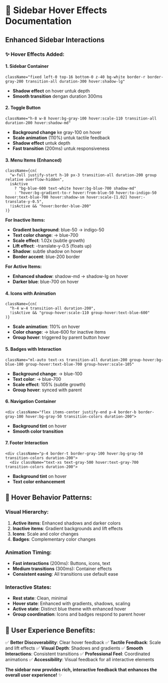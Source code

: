 # 🎨 Sidebar Hover Effects Documentation

## Enhanced Sidebar Interactions

### ✨ **Hover Effects Added:**

#### 1. **Sidebar Container**
```tsx
className="fixed left-0 top-16 bottom-0 z-40 bg-white border-r border-gray-200 transition-all duration-300 hover:shadow-lg"
```
- **Shadow effect** on hover untuk depth
- **Smooth transition** dengan duration 300ms

#### 2. **Toggle Button**
```tsx
className="h-8 w-8 hover:bg-gray-100 hover:scale-110 transition-all duration-200 hover:shadow-md"
```
- **Background change** ke gray-100 on hover
- **Scale animation** (110%) untuk tactile feedback
- **Shadow effect** untuk depth
- **Fast transition** (200ms) untuk responsiveness

#### 3. **Menu Items (Enhanced)**
```tsx
className={cn(
  "w-full justify-start h-10 px-3 transition-all duration-200 group relative overflow-hidden",
  isActive 
    ? "bg-blue-600 text-white hover:bg-blue-700 shadow-md" 
    : "hover:bg-gradient-to-r hover:from-blue-50 hover:to-indigo-50 hover:text-blue-700 hover:shadow-sm hover:scale-[1.02] hover:-translate-y-0.5",
  !isActive && "hover:border-blue-200"
)}
```

**For Inactive Items:**
- **Gradient background**: blue-50 → indigo-50
- **Text color change**: → blue-700
- **Scale effect**: 1.02x (subtle growth)
- **Lift effect**: -translate-y-0.5 (floats up)
- **Shadow**: subtle shadow on hover
- **Border accent**: blue-200 border

**For Active Items:**
- **Enhanced shadow**: shadow-md → shadow-lg on hover
- **Darker blue**: blue-700 on hover

#### 4. **Icons with Animation**
```tsx
className={cn(
  "h-4 w-4 transition-all duration-200",
  !isActive && "group-hover:scale-110 group-hover:text-blue-600"
)}
```
- **Scale animation**: 110% on hover
- **Color change**: → blue-600 for inactive items
- **Group hover**: triggered by parent button hover

#### 5. **Badges with Interaction**
```tsx
className="ml-auto text-xs transition-all duration-200 group-hover:bg-blue-100 group-hover:text-blue-700 group-hover:scale-105"
```
- **Background change**: → blue-100
- **Text color**: → blue-700
- **Scale effect**: 105% (subtle growth)
- **Group hover**: synced with parent

#### 6. **Navigation Container**
```tsx
<div className="flex items-center justify-end p-4 border-b border-gray-100 hover:bg-gray-50 transition-colors duration-200">
```
- **Background tint** on hover
- **Smooth color transition**

#### 7. **Footer Interaction**
```tsx
<div className="p-4 border-t border-gray-100 hover:bg-gray-50 transition-colors duration-200">
  <div className="text-xs text-gray-500 hover:text-gray-700 transition-colors duration-200">
```
- **Background tint** on hover
- **Text color enhancement**

## 🎯 **Hover Behavior Patterns:**

### **Visual Hierarchy:**
1. **Active items**: Enhanced shadows and darker colors
2. **Inactive items**: Gradient backgrounds and lift effects
3. **Icons**: Scale and color changes
4. **Badges**: Complementary color changes

### **Animation Timing:**
- **Fast interactions** (200ms): Buttons, icons, text
- **Medium transitions** (300ms): Container effects
- **Consistent easing**: All transitions use default ease

### **Interactive States:**
- **Rest state**: Clean, minimal
- **Hover state**: Enhanced with gradients, shadows, scaling
- **Active state**: Distinct blue theme with enhanced hover
- **Group coordination**: Icons and badges respond to parent hover

## 🚀 **User Experience Benefits:**

✅ **Better Discoverability**: Clear hover feedback
✅ **Tactile Feedback**: Scale and lift effects
✅ **Visual Depth**: Shadows and gradients
✅ **Smooth Interactions**: Consistent transitions
✅ **Professional Feel**: Coordinated animations
✅ **Accessibility**: Visual feedback for all interactive elements

**The sidebar now provides rich, interactive feedback that enhances the overall user experience!** ✨
